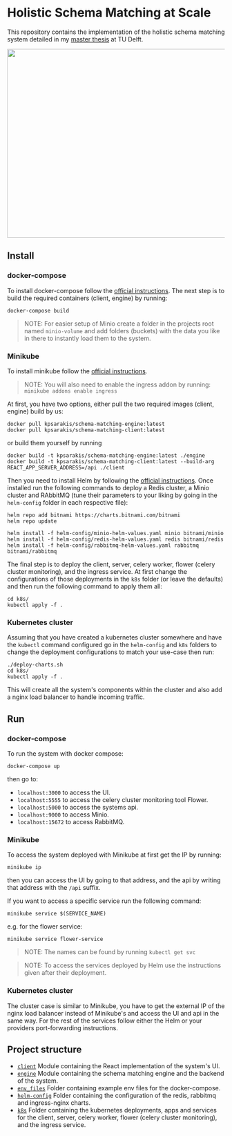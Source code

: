 # Holistic Schema Matching at Scale

This repository contains the implementation of the holistic schema matching system detailed in my 
[master thesis](https://repository.tudelft.nl/islandora/object/uuid%3Af4ebeda3-6465-49da-813b-f1e6e0820c60?collection=education) 
at TU Delft. 

<p align="center">
  <img src="https://github.com/kPsarakis/holistic-schema-matching-at-scale/tree/master/media/system.png" height="437" width="747">
</p>

## Install

### docker-compose

To install docker-compose follow the [official instructions](https://docs.docker.com/compose/install/).
The next step is to build the required containers (client, engine) by running: 
```shell
docker-compose build
```

> NOTE: For easier setup of Minio create a folder in the projects root named `minio-volume` and add folders (buckets) with the data you like in there
> to instantly load them to the system.

### Minikube
To install minikube follow the [official instructions](https://minikube.sigs.k8s.io/docs/start/).

> NOTE: You will also need to enable the ingress addon by running: `minikube addons enable ingress`

At first, you have two options, either pull the two required images (client, engine) build by us:
```shell
docker pull kpsarakis/schema-matching-engine:latest
docker pull kpsarakis/schema-matching-client:latest
```
or build them yourself by running
```shell
docker build -t kpsarakis/schema-matching-engine:latest ./engine
docker build -t kpsarakis/schema-matching-client:latest --build-arg REACT_APP_SERVER_ADDRESS=/api ./client
```

Then you need to install Helm by following the [official instructions](https://helm.sh/docs/intro/install/). 
Once installed run the following commands to deploy a Redis cluster, a Minio cluster and RAbbitMQ 
(tune their parameters to your liking by going in the `helm-config` folder in each respective file):
```shell
helm repo add bitnami https://charts.bitnami.com/bitnami
helm repo update

helm install -f helm-config/minio-helm-values.yaml minio bitnami/minio
helm install -f helm-config/redis-helm-values.yaml redis bitnami/redis
helm install -f helm-config/rabbitmq-helm-values.yaml rabbitmq bitnami/rabbitmq
```
The final step is to deploy the client, server, celery worker, flower (celery cluster monitoring), and the ingress service.
At first change the configurations of those deployments in the `k8s` folder (or leave the defaults) and then run the following 
command to apply them all:
```shell
cd k8s/
kubectl apply -f .
```

### Kubernetes cluster 
Assuming that you have created a kubernetes cluster somewhere and have the `kubectl` command configured go in the `helm-config` and
`k8s` folders to change the deployment configurations to match your use-case then run:
```shell
./deploy-charts.sh
cd k8s/
kubectl apply -f .
```
This will create all the system's components within the cluster and also add a nginx load balancer to handle incoming traffic.

## Run

### docker-compose
To run the system with docker compose:
```shell
docker-compose up
```
then go to:
* `localhost:3000` to access the UI.
* `localhost:5555` to access the celery cluster monitoring tool Flower.
* `localhost:5000` to access the systems api.
* `localhost:9000` to access Minio.
* `localhost:15672` to access RabbitMQ.

### Minikube
To access the system deployed with Minikube at first get the IP by running:
```shell
minikube ip
```

then you can access the UI by going to that address, and the api by writing that address with the `/api` suffix.

If you want to access a specific service run the following command:
```shell
minikube service $(SERVICE_NAME)
```
e.g. for the flower service:
```shell
minikube service flower-service
```

> NOTE: The names can be found by running `kubectl get svc`

> NOTE: To access the services deployed by Helm use the instructions given after their deployment.

### Kubernetes cluster 
The cluster case is similar to Minikube, you have to get the external IP of the nginx load balancer instead of Minikube's
and access the UI and api in the same way. For the rest of the services follow either the Helm or your providers port-forwarding instructions.

## Project structure

* [`client`](https://github.com/kPsarakis/holistic-schema-matching-at-scale/tree/master/client) Module containing the React implementation of the system's UI.
* [`engine`](https://github.com/kPsarakis/holistic-schema-matching-at-scale/tree/master/engine) Module containing the schema matching engine and the backend of the system. 
* [`env_files`](https://github.com/kPsarakis/holistic-schema-matching-at-scale/tree/master/env_files) Folder containing example env files for the docker-compose. 
* [`helm-config`](https://github.com/delftdata/valentine-suite/tree/master/helm-config) Folder containing the configuration of the redis, rabbitmq and ingress-nginx charts. 
* [`k8s`](https://github.com/delftdata/valentine-suite/tree/master/k8s) Folder containing the kubernetes deployments, apps and services for the client, server, celery worker, flower (celery cluster monitoring), and the ingress service.